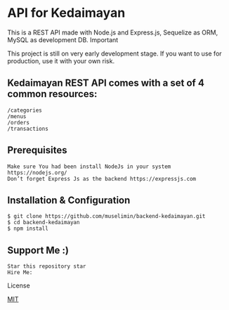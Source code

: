 # API for Kedaimayan

This is a REST API made with Node.js and Express.js, Sequelize as ORM, MySQL as development DB.
Important

This project is still on very early development stage. If you want to use for production, use it with your own risk.

## Kedaimayan REST API comes with a set of 4 common resources:

    /categories
    /menus
    /orders
    /transactions

## Prerequisites

    Make sure You had been install NodeJs in your system https://nodejs.org/
    Don’t forget Express Js as the backend https://expressjs.com

## Installation & Configuration

    $ git clone https://github.com/muselimin/backend-kedaimayan.git
    $ cd backend-kedaimayan
    $ npm install

## Support Me :)

    Star this repository star
    Hire Me: 

License

[MIT](https://choosealicense.com/licenses/mit/)
